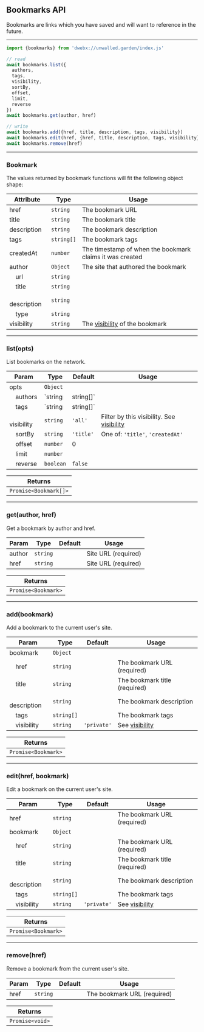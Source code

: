 ## Bookmarks API

Bookmarks are links which you have saved and will want to reference in the future.

---

```js
import {bookmarks} from 'dwebx://unwalled.garden/index.js'

// read
await bookmarks.list({
  authors,
  tags,
  visibility,
  sortBy,
  offset,
  limit,
  reverse
})
await bookmarks.get(author, href)

// write
await bookmarks.add({href, title, description, tags, visibility})
await bookmarks.edit(href, {href, title, description, tags, visibility})
await bookmarks.remove(href)
```

---

### Bookmark

The values returned by bookmark functions will fit the following object shape:

|Attribute|Type|Usage|
|-|-|-|
|href|`string`|The bookmark URL|
|title|`string`|The bookmark title|
|description|`string`|The bookmark description|
|tags|`string[]`|The bookmark tags|
|createdAt|`number`|The timestamp of when the bookmark claims it was created|
|author|`Object`|The site that authored the bookmark|
|&emsp;url|`string`||
|&emsp;title|`string`||
|&emsp;description|`string`||
|&emsp;type|`string`||
|visibility|`string`|The [visibility](/docs/common-fields#visibility) of the bookmark|

---

### list(opts)

List bookmarks on the network.

|Param|Type|Default|Usage|
|-|-|-|-|
|opts|`Object`|||
|&emsp;authors|`string|string[]`||Filter by author URLs|
|&emsp;tags|`string|string[]`||Filter by tags|
|&emsp;visibility|`string`|`'all'`|Filter by this visibility. See [visibility](/docs/common-fields#visibility)|
|&emsp;sortBy|`string`|`'title'`|One of: `'title'`, `'createdAt'`|
|&emsp;offset|`number`|0||
|&emsp;limit|`number`|||
|&emsp;reverse|`boolean`|`false`||

|Returns|
|-|
|`Promise<Bookmark[]>`|

---

### get(author, href)

Get a bookmark by author and href.

|Param|Type|Default|Usage|
|-|-|-|-|
|author|`string`||Site URL (required)|
|href|`string`||Site URL (required)|

|Returns|
|-|
|`Promise<Bookmark>`|

---

### add(bookmark)

Add a bookmark to the current user's site.

|Param|Type|Default|Usage|
|-|-|-|-|
|bookmark|`Object`|||
|&emsp;href|`string`||The bookmark URL (required)|
|&emsp;title|`string`||The bookmark title (required)|
|&emsp;description|`string`||The bookmark description|
|&emsp;tags|`string[]`||The bookmark tags|
|&emsp;visibility|`string`|`'private'`|See [visibility](/docs/common-fields#visibility)|

|Returns|
|-|
|`Promise<Bookmark>`|

---

### edit(href, bookmark)

Edit a bookmark on the current user's site.

|Param|Type|Default|Usage|
|-|-|-|-|
|href|`string`||The bookmark URL (required)|
|bookmark|`Object`|||
|&emsp;href|`string`||The bookmark URL (required)|
|&emsp;title|`string`||The bookmark title (required)|
|&emsp;description|`string`||The bookmark description|
|&emsp;tags|`string[]`||The bookmark tags|
|&emsp;visibility|`string`|`'private'`|See [visibility](/docs/common-fields#visibility)|

|Returns|
|-|
|`Promise<Bookmark>`|

---

### remove(href)

Remove a bookmark from the current user's site.

|Param|Type|Default|Usage|
|-|-|-|-|
|href|`string`||The bookmark URL (required)|

|Returns|
|-|
|`Promise<void>`|